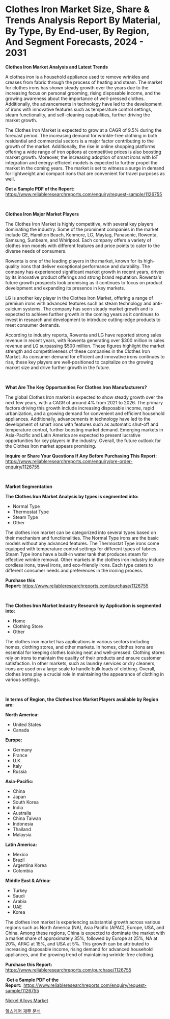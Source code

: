 <p><h1>Clothes Iron Market Size, Share & Trends Analysis Report By Material, By Type, By End-user, By Region, And Segment Forecasts, 2024 - 2031</h1></p><p><strong>Clothes Iron Market Analysis and Latest Trends</strong></p>
<p><p>A clothes iron is a household appliance used to remove wrinkles and creases from fabric through the process of heating and steam. The market for clothes irons has shown steady growth over the years due to the increasing focus on personal grooming, rising disposable income, and the growing awareness about the importance of well-pressed clothes. Additionally, the advancements in technology have led to the development of irons with innovative features such as temperature control settings, steam functionality, and self-cleaning capabilities, further driving the market growth.</p><p>The Clothes Iron Market is expected to grow at a CAGR of 9.5% during the forecast period. The increasing demand for wrinkle-free clothing in both residential and commercial sectors is a major factor contributing to the growth of the market. Additionally, the rise in online shopping platforms offering a wide range of iron options at competitive prices is also boosting market growth. Moreover, the increasing adoption of smart irons with IoT integration and energy-efficient models is expected to further propel the market in the coming years. The market is set to witness a surge in demand for lightweight and compact irons that are convenient for travel purposes as well.</p></p>
<p><strong>Get a Sample PDF of the Report:&nbsp;</strong> <a href="https://www.reliableresearchreports.com/enquiry/request-sample/1126755">https://www.reliableresearchreports.com/enquiry/request-sample/1126755</a></p>
<p>&nbsp;</p>
<p><strong>Clothes Iron Major Market Players</strong></p>
<p><p>The Clothes Iron Market is highly competitive, with several key players dominating the industry. Some of the prominent companies in the market include GE, Hamilton Beach, Kenmore, LG, Maytag, Panasonic, Rowenta, Samsung, Sunbeam, and Whirlpool. Each company offers a variety of clothes iron models with different features and price points to cater to the diverse needs of consumers.</p><p>Rowenta is one of the leading players in the market, known for its high-quality irons that deliver exceptional performance and durability. The company has experienced significant market growth in recent years, driven by its innovative product offerings and strong brand reputation. Rowenta's future growth prospects look promising as it continues to focus on product development and expanding its presence in key markets.</p><p>LG is another key player in the Clothes Iron Market, offering a range of premium irons with advanced features such as steam technology and anti-calcium systems. The company has seen steady market growth and is expected to achieve further growth in the coming years as it continues to invest in research and development to introduce cutting-edge products to meet consumer demands.</p><p>According to industry reports, Rowenta and LG have reported strong sales revenue in recent years, with Rowenta generating over $300 million in sales revenue and LG surpassing $500 million. These figures highlight the market strength and competitiveness of these companies in the Clothes Iron Market. As consumer demand for efficient and innovative irons continues to rise, these key players are well-positioned to capitalize on the growing market size and drive further growth in the future.</p></p>
<p>&nbsp;</p>
<p><strong>What Are The Key Opportunities For Clothes Iron Manufacturers?</strong></p>
<p><p>The global Clothes Iron market is expected to show steady growth over the next few years, with a CAGR of around 4% from 2021 to 2026. The primary factors driving this growth include increasing disposable income, rapid urbanization, and a growing demand for convenient and efficient household appliances. Additionally, advancements in technology have led to the development of smart irons with features such as automatic shut-off and temperature control, further boosting market demand. Emerging markets in Asia-Pacific and Latin America are expected to present lucrative opportunities for key players in the industry. Overall, the future outlook for the Clothes Iron market appears promising.</p></p>
<p><strong>Inquire or Share Your Questions If Any Before Purchasing This Report:</strong> <a href="https://www.reliableresearchreports.com/enquiry/pre-order-enquiry/1126755">https://www.reliableresearchreports.com/enquiry/pre-order-enquiry/1126755</a></p>
<p>&nbsp;</p>
<p><strong>Market Segmentation</strong></p>
<p><strong>The Clothes Iron Market Analysis by types is segmented into:</strong></p>
<p><ul><li>Normal Type</li><li>Thermostat Type</li><li>Steam Type</li><li>Other</li></ul></p>
<p><p>The clothes iron market can be categorized into several types based on their mechanism and functionalities. The Normal Type irons are the basic models without any advanced features. The Thermostat Type irons come equipped with temperature control settings for different types of fabrics. Steam Type irons have a built-in water tank that produces steam for effective wrinkle removal. Other markets in the clothes iron industry include cordless irons, travel irons, and eco-friendly irons. Each type caters to different consumer needs and preferences in the ironing process.</p></p>
<p><strong>Purchase this Report:&nbsp;</strong><a href="https://www.reliableresearchreports.com/purchase/1126755">https://www.reliableresearchreports.com/purchase/1126755</a></p>
<p>&nbsp;</p>
<p><strong>The Clothes Iron Market Industry Research by Application is segmented into:</strong></p>
<p><ul><li>Home</li><li>Clothing Store</li><li>Other</li></ul></p>
<p><p>The clothes iron market has applications in various sectors including homes, clothing stores, and other markets. In homes, clothes irons are essential for keeping clothes looking neat and well-pressed. Clothing stores rely on irons to maintain the quality of their products and ensure customer satisfaction. In other markets, such as laundry services or dry cleaners, irons are used on a large scale to handle bulk loads of clothing. Overall, clothes irons play a crucial role in maintaining the appearance of clothing in various settings.</p></p>
<p>&nbsp;</p>
<p><strong>In terms of Region, the Clothes Iron Market Players available by Region are:</strong></p>
<p>
    <p> <strong> North America: </strong>
        <ul>
            <li>United States</li>
            <li>Canada</li>
        </ul>
        </p> 
    <p> <strong> Europe: </strong>
        <ul>
            <li>Germany</li>
            <li>France</li>
            <li>U.K.</li>
            <li>Italy</li>
            <li>Russia</li>
        </ul>
        </p> 
    <p> <strong> Asia-Pacific: </strong>
        <ul>
            <li>China</li>
            <li>Japan</li>
            <li>South Korea</li>
            <li>India</li>
            <li>Australia</li>
            <li>China Taiwan</li>
            <li>Indonesia</li>
            <li>Thailand</li>
            <li>Malaysia</li>
        </ul>
        </p> 
    <p> <strong> Latin America: </strong>
        <ul>
            <li>Mexico</li>
            <li>Brazil</li>
            <li>Argentina Korea</li>
            <li>Colombia</li>
        </ul>
        </p> 
    <p> <strong> Middle East & Africa: </strong>
        <ul>
            <li>Turkey</li>
            <li>Saudi</li>
            <li>Arabia</li>
            <li>UAE</li>
            <li>Korea</li>
        </ul>
    </p>
    </p>
<p><p>The clothes iron market is experiencing substantial growth across various regions such as North America (NA), Asia Pacific (APAC), Europe, USA, and China. Among these regions, China is expected to dominate the market with a market share of approximately 35%, followed by Europe at 25%, NA at 20%, APAC at 15%, and USA at 5%. This growth can be attributed to increasing disposable income, rising demand for advanced household appliances, and the growing trend of maintaining wrinkle-free clothing.</p></p>
<p><strong>Purchase this Report: </strong><a href="https://www.reliableresearchreports.com/purchase/1126755">https://www.reliableresearchreports.com/purchase/1126755</a></p>
<p>&nbsp;<strong>Get a Sample PDF of the Report:&nbsp;&nbsp;</strong><a href="https://www.reliableresearchreports.com/enquiry/request-sample/1126755">https://www.reliableresearchreports.com/enquiry/request-sample/1126755</a></p>
<p><strong></strong></p>
<p><p><a href="https://skillful-vermicelli-b89.notion.site/Nickel-Alloys-Market-Size-Evaluating-its-Market-Trends-Growth-and-Projections-2024-2031-e3867b46c8534bd28294b53ff7fb4b26">Nickel Alloys Market</a></p><p><a href="https://github.com/oajzkywllm460/Market-Research-Report-List-1/blob/main/23430808795.md">헬스케어 재무 분석</a></p></p>